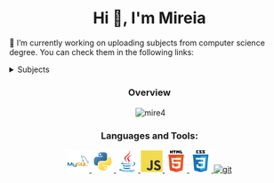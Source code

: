 <h1 align="center">Hi 👋, I'm Mireia</h1>

🔭 I’m currently working on uploading subjects from computer science degree. You can check them in the following links:
<dl>
  <details><summary>Subjects</summary>
    <p>
    <dd><details><summary>Third year</summary>
          <p><dl>
            <dd>AIN</dd>
            <dd>CMC</dd>
            <dd>GPR</dd>
            <dd>PER</dd>
            <dd>SAR</dd>
            <dd>TOP</dd>
          </p></dl>
    </details></dd>
    <dd><details><summary>Fourth year</summary>
          <p><dl>
            <dd><a href="https://github.com/mire4/ALT_project.git"> Proyecto conjunto SAR - ALT</a></dd>
            <dd><a href="https://github.com/mire4/Practicas-ALT.git"> ALT</a></dd>
            <dd><a href="https://github.com/mire4/Practicas-APR.git"> APR</a></dd>
            <dd><a href="https://github.com/mire4/Practicas-LPPL.git"> LPPL</a></dd>
            <dd><a href="https://github.com/mire4/Practicas-SGI.git"> SGI</a></dd>
            <dd><a href="https://github.com/mire4/Practicas-TIA.git"> TIA</a></dd>
          </p></dl>
    </details></dd>
    </p>
  </details>
</dl>

<h3 align="center">Overview</h3>
<p align = "center">&nbsp;<img align="center" src="https://github-readme-stats.vercel.app/api?username=mire4&show_icons=true&locale=en" alt="mire4" /></p>

<h3 align="center">Languages and Tools:</h3>
<p align="center"> 

<a href="https://www.mysql.com/" target="_blank" rel="noreferrer"> 
<img src="https://raw.githubusercontent.com/devicons/devicon/master/icons/mysql/mysql-original-wordmark.svg" alt="mysql" width="40" height="40"/> </a> 

<a href="https://www.python.org" target="_blank" rel="noreferrer"> 
<img src="https://raw.githubusercontent.com/devicons/devicon/master/icons/python/python-original.svg" alt="python" width="40" height="40"/> </a>

<a href="https://www.java.com" target="_blank" rel="noreferrer"> 
<img src="https://raw.githubusercontent.com/devicons/devicon/master/icons/java/java-original.svg" alt="java" width="40" height="40"/> </a> 

<a href="https://developer.mozilla.org/en-US/docs/Web/JavaScript" target="_blank" rel="noreferrer"> 
<img src="https://raw.githubusercontent.com/devicons/devicon/master/icons/javascript/javascript-original.svg" alt="javascript" width="40" height="40"/> </a> 

<a href="https://www.w3.org/html/" target="_blank" rel="noreferrer"> 
<img src="https://raw.githubusercontent.com/devicons/devicon/master/icons/html5/html5-original-wordmark.svg" alt="html5" width="40" height="40"/> </a> 

<a href="https://www.w3schools.com/css/" target="_blank" rel="noreferrer"> 
<img src="https://raw.githubusercontent.com/devicons/devicon/master/icons/css3/css3-original-wordmark.svg" alt="css3" width="40" height="40"/> </a> 

<a href="https://git-scm.com/" target="_blank" rel="noreferrer"> 
<img src="https://www.vectorlogo.zone/logos/git-scm/git-scm-icon.svg" alt="git" width="40" height="40"/> </a> 

</p>
